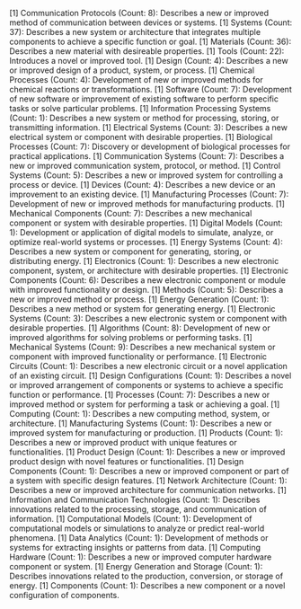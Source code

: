 [1] Communication Protocols (Count: 8): Describes a new or improved method of communication between devices or systems.
[1] Systems (Count: 37): Describes a new system or architecture that integrates multiple components to achieve a specific function or goal.
[1] Materials (Count: 36): Describes a new material with desireable properties.
[1] Tools (Count: 22): Introduces a novel or improved tool.
[1] Design (Count: 4): Describes a new or improved design of a product, system, or process.
[1] Chemical Processes (Count: 4): Development of new or improved methods for chemical reactions or transformations.
[1] Software (Count: 7): Development of new software or improvement of existing software to perform specific tasks or solve particular problems.
[1] Information Processing Systems (Count: 1): Describes a new system or method for processing, storing, or transmitting information.
[1] Electrical Systems (Count: 3): Describes a new electrical system or component with desirable properties.
[1] Biological Processes (Count: 7): Discovery or development of biological processes for practical applications.
[1] Communication Systems (Count: 7): Describes a new or improved communication system, protocol, or method.
[1] Control Systems (Count: 5): Describes a new or improved system for controlling a process or device.
[1] Devices (Count: 4): Describes a new device or an improvement to an existing device.
[1] Manufacturing Processes (Count: 7): Development of new or improved methods for manufacturing products.
[1] Mechanical Components (Count: 7): Describes a new mechanical component or system with desirable properties.
[1] Digital Models (Count: 1): Development or application of digital models to simulate, analyze, or optimize real-world systems or processes.
[1] Energy Systems (Count: 4): Describes a new system or component for generating, storing, or distributing energy.
[1] Electronics (Count: 1): Describes a new electronic component, system, or architecture with desirable properties.
[1] Electronic Components (Count: 6): Describes a new electronic component or module with improved functionality or design.
[1] Methods (Count: 5): Describes a new or improved method or process.
[1] Energy Generation (Count: 1): Describes a new method or system for generating energy.
[1] Electronic Systems (Count: 3): Describes a new electronic system or component with desirable properties.
[1] Algorithms (Count: 8): Development of new or improved algorithms for solving problems or performing tasks.
[1] Mechanical Systems (Count: 9): Describes a new mechanical system or component with improved functionality or performance.
[1] Electronic Circuits (Count: 1): Describes a new electronic circuit or a novel application of an existing circuit.
[1] Design Configurations (Count: 1): Describes a novel or improved arrangement of components or systems to achieve a specific function or performance.
[1] Processes (Count: 7): Describes a new or improved method or system for performing a task or achieving a goal.
[1] Computing (Count: 1): Describes a new computing method, system, or architecture.
[1] Manufacturing Systems (Count: 1): Describes a new or improved system for manufacturing or production.
[1] Products (Count: 1): Describes a new or improved product with unique features or functionalities.
[1] Product Design (Count: 1): Describes a new or improved product design with novel features or functionalities.
[1] Design Components (Count: 1): Describes a new or improved component or part of a system with specific design features.
[1] Network Architecture (Count: 1): Describes a new or improved architecture for communication networks.
[1] Information and Communication Technologies (Count: 1): Describes innovations related to the processing, storage, and communication of information.
[1] Computational Models (Count: 1): Development of computational models or simulations to analyze or predict real-world phenomena.
[1] Data Analytics (Count: 1): Development of methods or systems for extracting insights or patterns from data.
[1] Computing Hardware (Count: 1): Describes a new or improved computer hardware component or system.
[1] Energy Generation and Storage (Count: 1): Describes innovations related to the production, conversion, or storage of energy.
[1] Components (Count: 1): Describes a new component or a novel configuration of components.

